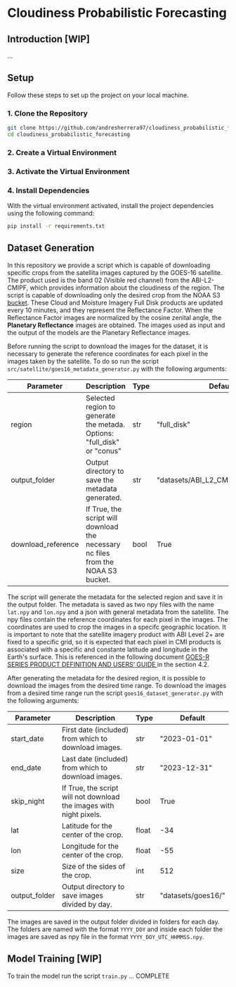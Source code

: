 # Cloudiness Probabilistic Forecasting

## Introduction [WIP]

...

## Setup

Follow these steps to set up the project on your local machine.

### 1. Clone the Repository

```bash
git clone https://github.com/andresherrera97/cloudiness_probabilistic_forecasting.git
cd cloudiness_probabilistic_forecasting
```

### 2. Create a Virtual Environment

### 3. Activate the Virtual Environment

### 4. Install Dependencies
With the virtual environment activated, install the project dependencies using the following command:

```bash
pip install -r requirements.txt
```

## Dataset Generation

In this repository we provide a script which is capable of downloading specific crops from the satellita images captured by the GOES-16 satellite. The product used is the band 02 (Visible red channel) from the ABI-L2-CMIPF, which provides information about the cloudiness of the region. The script is capable of downloading only the desired crop from the NOAA S3 [bucket](https://noaa-goes16.s3.amazonaws.com/index.html). These Cloud and Moisture Imagery Full Disk products are updated every 10 minutes, and they represent the Reflectance Factor. When the Reflectance Factor images are normalized by the cosine zenital angle, the **Planetary Reflectance** images are obtained. The images used as input and the output of the models are the Planetary Reflectance images.

Before running the script to download the images for the dataset, it is necessary to generate the reference coordinates for each pixel in the images taken by the satellite. To do so run the script `src/satellite/goes16_metadata_generator.py` with the following arguments:


| Parameter  | Description         | Type  | Default              |
|------------|---------------------|-------|------------------------|
| region | Selected region to generate the metada. Options: "full_disk" or "conus" | str  | "full_disk"           |
| output_folder   | Output directory to save the metadata generated. | str   | "datasets/ABI_L2_CMIP_M6C02_G16/"  |
| download_reference | If True, the script will download the necessary nc files from the NOAA S3 bucket. | bool  | True   |


The script will generate the metadata for the selected region and save it in the output folder. The metadata is saved as two npy files with the name `lat.npy` and `lon.npy` and a json with general metadata from the satellite. The npy files contain the reference coordinates for each pixel in the images. The coordinates are used to crop the images in a specifc geographic location. It is important to note that the satellite imagery product with ABI Level 2+ are fixed to a specific grid, so it is expected that each pixel in CMI products is associated with a specific and constante latitude and longitude in the Earth's surface. This is referenced in the following document [GOES-R SERIES PRODUCT DEFINITION AND USERS’ GUIDE ](https://www.goes-r.gov/products/docs/PUG-L2+-vol5.pdf) in the section 4.2.

After generating the metadata for the desired region, it is possible to download the images from the desired time range.
To download the images from a desired time range run the script `goes16_dataset_generator.py` with the following arguments:


| Parameter  | Description         | Type  | Default              |
|------------|---------------------|-------|------------------------|
| start_date | First date (included) from which to download images. | str   | "2023-01-01"           |
| end_date   | Last date (included) from which to download images. | str   | "2023-12-31"           |
| skip_night | If True, the script will not download the images with night pixels. | bool  | True                   |
| lat        | Latitude for the center of the crop.     | float | -34                    |
| lon        | Longitude for the center of the crop.    | float | -55                    |
| size       | Size of the sides of the crop.  | int   | 512                    |
| output_folder        | Output directory to save images divided by day.  | str   | "datasets/goes16/"     |


The images are saved in the output folder divided in folders for each day. The folders are named with the format `YYYY_DOY` and inside each folder the images are saved as npy file in the format `YYYY_DOY_UTC_HHMMSS.npy`.



## Model Training [WIP]

To train the model run the script `train.py` ... COMPLETE
